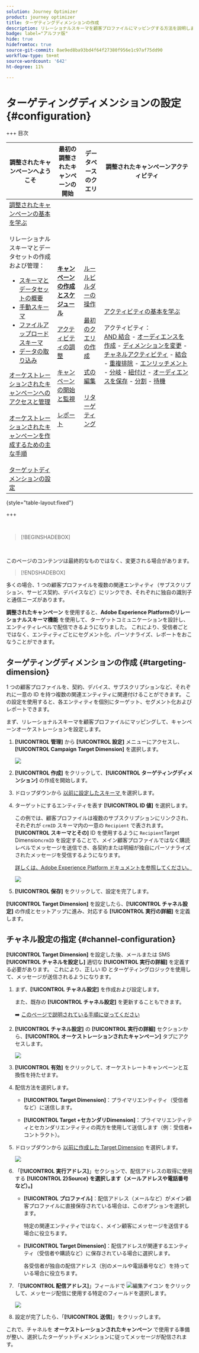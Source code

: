 ```yaml
---
solution: Journey Optimizer
product: journey optimizer
title: ターゲティングディメンションの作成
description: リレーショナルスキーマを顧客プロファイルにマッピングする方法を説明します
badge: label="アルファ版"
hide: true
hidefromtoc: true
source-git-commit: 0ae9ed8ba93bd4f64f27380f956e1c97af75dd90
workflow-type: tm+mt
source-wordcount: '642'
ht-degree: 11%

---
```



# ターゲティングディメンションの設定 {#configuration}

+++ 目次

| 調整されたキャンペーンへようこそ | 最初の調整されたキャンペーンの開始 | データベースのクエリ | 調整されたキャンペーンアクティビティ |
|---|---|---|---|
| [ 調整されたキャンペーンの基本を学ぶ ](gs-orchestrated-campaigns.md)<br/><br/> リレーショナルスキーマとデータセットの作成および管理：</br> <ul><li>[ スキーマとデータセットの概要 ](gs-schemas.md)</li><li>[ 手動スキーマ ](manual-schema.md)</li><li>[ ファイルアップロードスキーマ ](file-upload-schema.md)</li><li>[ データの取り込み ](ingest-data.md)</li></ul>[ オーケストレーションされたキャンペーンへのアクセスと管理 ](access-manage-orchestrated-campaigns.md)<br/><br/>[ オーケストレーションされたキャンペーンを作成するための主な手順 ](gs-campaign-creation.md)<br/><br/>[ ターゲットディメンションの設定 ](target-dimension.md) | <b>[キャンペーンの作成とスケジュール](create-orchestrated-campaign.md)</b><br/><br/>[アクティビティの調整](orchestrate-activities.md)<br/><br/>[キャンペーンの開始と監視](start-monitor-campaigns.md)<br/><br/>[レポート](reporting-campaigns.md) | [ルールビルダーの操作](orchestrated-rule-builder.md)<br/><br/>[最初のクエリの作成](build-query.md)<br/><br/>[式の編集](edit-expressions.md)<br/><br/>[リターゲティング](retarget.md) | [アクティビティの基本を学ぶ](activities/about-activities.md)<br/><br/>アクティビティ：<br/>[AND 結合](activities/and-join.md) - [オーディエンスを作成](activities/build-audience.md) - [ディメンションを変更](activities/change-dimension.md) - [チャネルアクティビティ](activities/channels.md) - [結合](activities/combine.md) - [重複排除](activities/deduplication.md) - [エンリッチメント](activities/enrichment.md) - [分岐](activities/fork.md) - [紐付け](activities/reconciliation.md) - [オーディエンスを保存](activities/save-audience.md) - [分割](activities/split.md) - [待機](activities/wait.md) |

{style="table-layout:fixed"}

+++

<br/>

>[!BEGINSHADEBOX]

</br>

このページのコンテンツは最終的なものではなく、変更される場合があります。

>[!ENDSHADEBOX]

多くの場合、1 つの顧客プロファイルを複数の関連エンティティ（サブスクリプション、サービス契約、デバイスなど）にリンクでき、それぞれに独自の識別子と通信ニーズがあります。

**調整されたキャンペーン** を使用すると、**Adobe Experience Platformのリレーショナルスキーマ機能** を使用して、ターゲットコミュニケーションを設計し、エンティティレベルで配信できるようになりました。 これにより、受信者ごとではなく、エンティティごとにセグメント化、パーソナライズ、レポートをおこなうことができます。

## ターゲティングディメンションの作成 {#targeting-dimension}

1 つの顧客プロファイルを、契約、デバイス、サブスクリプションなど、それぞれに一意の ID を持つ複数の関連エンティティに関連付けることができます。 この設定を使用すると、各エンティティを個別にターゲット、セグメント化およびレポートできます。

まず、リレーショナルスキーマを顧客プロファイルにマッピングして、キャンペーンオーケストレーションを設定します。

1. **[!UICONTROL 管理]** から **[!UICONTROL 設定]** メニューにアクセスし、**[!UICONTROL Campaign Target Dimension]** を選択します。

   ![](assets/target-dimension-1.png)

1. **[!UICONTROL 作成]** をクリックして、**[!UICONTROL ターゲティングディメンション]** の作成を開始します。

1. ドロップダウンから [ 以前に設定したスキーマ ](gs-schemas.md)&#x200B;を選択します。

1. ターゲットにするエンティティを表す **[!UICONTROL ID 値]** を選択します。

   この例では、顧客プロファイルは複数のサブスクリプションにリンクされ、それぞれが `crmID` スキーマ内の一意の `Recipient` で表されます。 **[!UICONTROL スキーマとその]** ID を使用するように `Recipient`Target Dimension`crmID` を設定することで、メイン顧客プロファイルではなく購読レベルでメッセージを送信でき、各契約または明細が独自にパーソナライズされたメッセージを受信するようになります。

   [詳しくは、Adobe Experience Platform ドキュメントを参照してください。](https://experienceleague.adobe.com/ja/docs/experience-platform/xdm/schema/composition#identity)

   ![](assets/target-dimension-2.png)

1. **[!UICONTROL 保存]** をクリックして、設定を完了します。

**[!UICONTROL Target Dimension]** を設定したら、**[!UICONTROL チャネル設定]** の作成とセットアップに進み、対応する **[!UICONTROL 実行の詳細]** を定義します。

## チャネル設定の指定 {#channel-configuration}

**[!UICONTROL Target Dimension]** を設定した後、メールまたは SMS **[!UICONTROL チャネルを設定し]** 適切な **[!UICONTROL 実行の詳細]** を定義する必要があります。 これにより、正しい ID とターゲティングロジックを使用して、メッセージが送信されるようになります。

1. まず、**[!UICONTROL チャネル設定]** を作成および設定します。

   また、既存の **[!UICONTROL チャネル設定]** を更新することもできます。

   ➡️ [ このページで説明されている手順に従ってください ](../email/surface-personalization.md)

1. **[!UICONTROL チャネル設定]** の **[!UICONTROL 実行の詳細]** セクションから、**[!UICONTROL オーケストレーションされたキャンペーン]** タブにアクセスします。

   ![](assets/target-dimension-3.png)

1. **[!UICONTROL 有効]** をクリックして、オーケストレートキャンペーンと互換性を持たせます。

1. 配信方法を選択します。

   * **[!UICONTROL Target Dimension]**：プライマリエンティティ（受信者など）に送信します。

   * **[!UICONTROL Target +セカンダリDimension]**：プライマリエンティティとセカンダリエンティティの両方を使用して送信します（例：受信者+ コントラクト）。

1. ドロップダウンから [ 以前に作成した Target Dimension](#targeting-dimension) を選択します。

   ![](assets/target-dimension-4.png)

1. 「**[!UICONTROL 実行アドレス]**」セクションで、配信アドレスの取得に使用する **[!UICONTROL 2&rbrace;Source&rbrace; を選択します（メールアドレスや電話番号など）。]**

   * **[!UICONTROL プロファイル]**：配信アドレス（メールなど）がメイン顧客プロファイルに直接保存されている場合は、このオプションを選択します。

     特定の関連エンティティではなく、メイン顧客にメッセージを送信する場合に役立ちます。

   * **[!UICONTROL Target Dimension]**：配信アドレスが関連するエンティティ（受信者や購読など）に保存されている場合に選択します。

     各受信者が独自の配信アドレス（別のメールや電話番号など）を持っている場合に役立ちます。

1. 「**[!UICONTROL 配信アドレス]**」フィールドで ![ 編集アイコン ](assets/do-not-localize/edit.svg) をクリックして、メッセージ配信に使用する特定のフィールドを選択します。

   ![](assets/target-dimension-4.png)

1. 設定が完了したら、「**[!UICONTROL 送信]**」をクリックします。

これで、チャネルを **オーケストレーションされたキャンペーン** で使用する準備が整い、選択したターゲットディメンションに従ってメッセージが配信されます。
